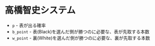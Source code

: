 # 高橋智史システム

* `p` - 表が出る確率
* `b_point` - 表(Black)を選んだ側が勝つのに必要な、表が先取する本数
* `w_point` - 裏(White)を選んだ側が勝つのに必要な、裏が先取する本数
